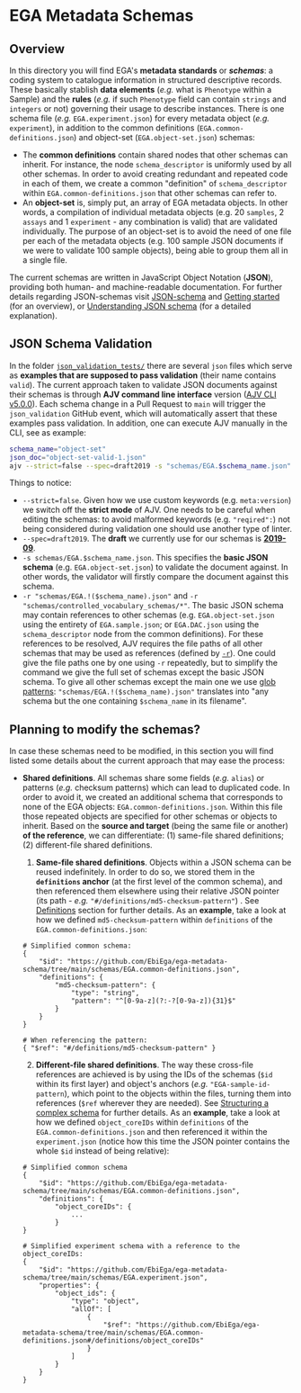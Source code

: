 # EGA Metadata Schemas
## Overview
In this directory you will find EGA's **metadata standards** or **_schemas_**: a coding system to catalogue information in structured descriptive records. These basically stablish **data elements** (_e.g._ what is ``Phenotype`` within a Sample) and the **rules** (_e.g._ if such ``Phenotype`` field can contain ``strings`` and ``integers`` or not) governing their usage to describe instances. There is one schema file (_e.g._ ``EGA.experiment.json``) for every metadata object (_e.g._ ``experiment``), in addition to the common definitions (``EGA.common-definitions.json``) and object-set (``EGA.object-set.json``) schemas:
* The **common definitions** contain shared nodes that other schemas can inherit. For instance, the node ``schema_descriptor`` is uniformly used by all other schemas. In order to avoid creating redundant and repeated code in each of them, we create a common "definition" of ``schema_descriptor`` within ``EGA.common-definitions.json`` that other schemas can refer to. 
* An **object-set** is, simply put, an array of EGA metadata objects. In other words, a compilation of individual metadata objects (e.g. 20 ``samples``, 2 ``assays`` and 1 ``experiment`` - any combination is valid) that are validated individually. The purpose of an object-set is to avoid the need of one file per each of the metadata objects (e.g. 100 sample JSON documents if we were to validate 100 sample objects), being able to group them all in a single file.

The current schemas are written in JavaScript Object Notation (**JSON**), providing both human- and machine-readable documentation. For further details regarding JSON-schemas visit [JSON-schema](https://json-schema.org/) and [Getting started](https://json-schema.org/learn/getting-started-step-by-step) (for an overview), or [Understanding JSON schema](https://json-schema.org/understanding-json-schema/) (for a detailed explanation). 

## JSON Schema Validation
In the folder [``json_validation_tests/``](../examples/json_validation_tests/) there are several ``json`` files which serve as **examples that are supposed to pass validation** (their name contains ``valid``). The current approach taken to validate JSON documents against their schemas is through **AJV command line interface** version ([AJV CLI v5.0.0](https://github.com/ajv-validator/ajv-cli#ajv-cli)). Each schema change in a Pull Request to ``main`` will trigger the ``json_validation`` GitHub event, which will automatically assert that these examples pass validation. In addition, one can execute AJV manually in the CLI, see as example:

````bash
schema_name="object-set"
json_doc="object-set-valid-1.json"
ajv --strict=false --spec=draft2019 -s "schemas/EGA.$schema_name.json" -d "examples/json_validation_tests/$json_doc" -r "schemas/EGA.!($schema_name).json" -r "schemas/controlled_vocabulary_schemas/*"
````
Things to notice:
* ``--strict=false``. Given how we use custom keywords (e.g. ``meta:version``) we switch off the **strict mode** of AJV. One needs to be careful when editing the schemas: to avoid malformed keywords (e.g. ``"reqired":``) not being considered during validation one should use another type of linter.
* ``--spec=draft2019``. The **draft** we currently use for our schemas is [**2019-09**](https://json-schema.org/draft/2019-09/release-notes.html).
* ``-s schemas/EGA.$schema_name.json``. This specifies the **basic JSON schema** (e.g. ``EGA.object-set.json``) to validate the document against. In other words, the validator will firstly compare the document against this schema.
* ``-r "schemas/EGA.!($schema_name).json"`` and ``-r "schemas/controlled_vocabulary_schemas/*"``. The basic JSON schema may contain references to other schemas (e.g. ``EGA.object-set.json`` using the entirety of ``EGA.sample.json``; or ``EGA.DAC.json`` using the ``schema_descriptor`` node from the common definitions). For these references to be resolved, AJV requires the file paths of all other schemas that may be used as references (defined by [``-r``](https://github.com/ajv-validator/ajv-cli#-r---referenced-schemas)). One could give the file paths one by one using ``-r`` repeatedly, but to simplify the command we give the full set of schemas except the basic JSON schema. To give all other schemas except the main one we use [glob patterns](https://github.com/isaacs/node-glob#glob-primer): ``"schemas/EGA.!($schema_name).json"`` translates into "any schema but the one containing ``$schema_name`` in its filename". 

## Planning to modify the schemas?
In case these schemas need to be modified, in this section you will find listed some details about the current approach that may ease the process:
* **Shared definitions**. All schemas share some fields (_e.g._ ``alias``) or patterns (_e.g._ checksum patterns) which can lead to duplicated code. In order to avoid it, we created an additional schema that corresponds to none of the EGA objects: ``EGA.common-definitions.json``. Within this file those repeated objects are specified for other schemas or objects to inherit. Based on the **source and target** (being the same file or another) **of the reference**, we can differentiate: (1) same-file shared definitions; (2) different-file shared definitions. 
    1. **Same-file shared definitions**. Objects within a JSON schema can be reused indefinitely. In order to do so, we stored them in the **``definitions`` anchor** (at the first level of the common schema), and then referenced them elsewhere using their relative JSON pointer (its path - _e.g._ ``"#/definitions/md5-checksum-pattern"``) . See [Definitions](https://json-schema.org/understanding-json-schema/structuring.html#definitions) section for further details. 
    As an **example**, take a look at how we defined ``md5-checksum-pattern`` within ``definitions`` of the ``EGA.common-definitions.json``:
    ````
    # Simplified common schema:
    {
        "$id": "https://github.com/EbiEga/ega-metadata-schema/tree/main/schemas/EGA.common-definitions.json",
        "definitions": {
            "md5-checksum-pattern": {
                "type": "string",
                "pattern": "^[0-9a-z](?:-?[0-9a-z]){31}$"
            }
        }
    }
    
    # When referencing the pattern:
    { "$ref": "#/definitions/md5-checksum-pattern" }
    ````

    2. **Different-file shared definitions**. The way these cross-file references are achieved is by using the IDs of the schemas (``$id`` within its first layer) and object's anchors (_e.g._ ``"EGA-sample-id-pattern``), which point to the objects within the files, turning them into references (``$ref`` wherever they are needed). See [Structuring a complex schema](https://json-schema.org/understanding-json-schema/structuring.html) for further details. As an **example**, take a look at how we defined ``object_coreIDs`` within ``definitions`` of the ``EGA.common-definitions.json`` and then referenced it within the ``experiment.json`` (notice how this time the JSON pointer contains the whole ``$id`` instead of being relative):
    ````
    # Simplified common schema
    {
        "$id": "https://github.com/EbiEga/ega-metadata-schema/tree/main/schemas/EGA.common-definitions.json",
        "definitions": {
            "object_coreIDs": {
                ...
            }
    }

    # Simplified experiment schema with a reference to the object_coreIDs:
    {
        "$id": "https://github.com/EbiEga/ega-metadata-schema/tree/main/schemas/EGA.experiment.json",
        "properties": {
            "object_ids": {
                "type": "object",
                "allOf": [
                    {
                        "$ref": "https://github.com/EbiEga/ega-metadata-schema/tree/main/schemas/EGA.common-definitions.json#/definitions/object_coreIDs"
                    }
                ]
            }
        }
    }
    ````
